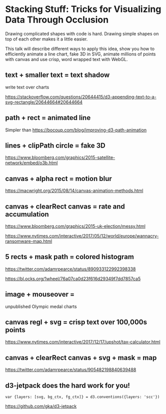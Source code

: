 # Stacking Stuff: Tricks for Visualizing Data Through Occlusion

Drawing complicated shapes with code is hard. Drawing simple shapes on top of each other makes it a little easier.

This talk will describe different ways to apply this idea, show you how to efficiently animate a line chart, fake 3D in SVG, animate millions of points with canvas and use crisp, word wrapped text with WebGL.  


## text + smaller text = text shadow

write text over charts

https://stackoverflow.com/questions/20644415/d3-appending-text-to-a-svg-rectangle/20644664#20644664


## path + rect = animated line

Simpler than https://bocoup.com/blog/improving-d3-path-animation

## lines + clipPath circle = fake 3D

https://www.bloomberg.com/graphics/2015-satellite-network/embed/o3b.html


## canvas + alpha rect = motion blur

https://macwright.org/2015/08/14/canvas-animation-methods.html


## canvas + clearRect canvas = rate and accumulation 

https://www.bloomberg.com/graphics/2015-uk-election/messy.html

https://www.nytimes.com/interactive/2017/05/12/world/europe/wannacry-ransomware-map.html



## 5 rects + mask path = colored histogram

https://twitter.com/adamrpearce/status/890933122992398338

https://bl.ocks.org/1wheel/76a07ca0d23f616d29349f7dd7857ca5


## image + mouseover = 

unpublished Olympic medal charts 


## canvas regl + svg = crisp text over 100,000s points

https://www.nytimes.com/interactive/2017/12/17/upshot/tax-calculator.html


## canvas + clearRect canvas + svg + mask = map

https://twitter.com/adamrpearce/status/905482198840639488


## d3-jetpack does the hard work for you!

`var {layers: [svg, bg_ctx, fg_ctx]} = d3.conventions({layers: 'scc'})`

https://github.com/gka/d3-jetpack
